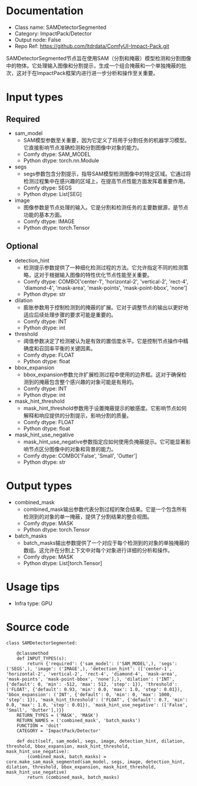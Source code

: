 # Documentation
- Class name: SAMDetectorSegmented
- Category: ImpactPack/Detector
- Output node: False
- Repo Ref: https://github.com/ltdrdata/ComfyUI-Impact-Pack.git

SAMDetectorSegmented节点旨在使用SAM（分割和掩蔽）模型检测和分割图像中的物体。它处理输入图像和分割提示，生成一个组合掩蔽和一个单独掩蔽的批次，这对于在ImpactPack框架内进行进一步分析和操作至关重要。

# Input types
## Required
- sam_model
    - SAM模型参数至关重要，因为它定义了将用于分割任务的机器学习模型。它直接影响节点准确检测和分割图像中对象的能力。
    - Comfy dtype: SAM_MODEL
    - Python dtype: torch.nn.Module
- segs
    - segs参数包含分割提示，指导SAM模型检测图像中的特定区域。它通过将检测过程集中在感兴趣的区域上，在提高节点性能方面发挥着重要作用。
    - Comfy dtype: SEGS
    - Python dtype: List[SEG]
- image
    - 图像参数是节点处理的输入。它是分割和检测任务的主要数据源，是节点功能的基本方面。
    - Comfy dtype: IMAGE
    - Python dtype: torch.Tensor
## Optional
- detection_hint
    - 检测提示参数提供了一种细化检测过程的方法。它允许指定不同的检测策略，这对于根据输入图像的特性优化节点性能至关重要。
    - Comfy dtype: COMBO['center-1', 'horizontal-2', 'vertical-2', 'rect-4', 'diamond-4', 'mask-area', 'mask-points', 'mask-point-bbox', 'none']
    - Python dtype: str
- dilation
    - 膨胀参数用于控制检测到的掩蔽的扩展。它对于调整节点的输出以更好地适应后续处理步骤的要求可能是重要的。
    - Comfy dtype: INT
    - Python dtype: int
- threshold
    - 阈值参数决定了检测被认为是有效的置信度水平。它是控制节点操作中精确度和召回率平衡的关键因素。
    - Comfy dtype: FLOAT
    - Python dtype: float
- bbox_expansion
    - bbox_expansion参数允许扩展检测过程中使用的边界框。这对于确保检测到的掩蔽包含整个感兴趣的对象可能是有用的。
    - Comfy dtype: INT
    - Python dtype: int
- mask_hint_threshold
    - mask_hint_threshold参数用于设置掩蔽提示的敏感度。它影响节点如何解释和响应提供的分割提示，影响分割的质量。
    - Comfy dtype: FLOAT
    - Python dtype: float
- mask_hint_use_negative
    - mask_hint_use_negative参数指定应如何使用负掩蔽提示。它可能显著影响节点区分图像中的对象和背景的能力。
    - Comfy dtype: COMBO['False', 'Small', 'Outter']
    - Python dtype: str

# Output types
- combined_mask
    - combined_mask输出参数代表分割过程的聚合结果。它是一个包含所有检测到的对象的单一掩蔽，提供了分割结果的整合视图。
    - Comfy dtype: MASK
    - Python dtype: torch.Tensor
- batch_masks
    - batch_masks输出参数提供了一个对应于每个检测到的对象的单独掩蔽的数组。这允许在分割上下文中对每个对象进行详细的分析和操作。
    - Comfy dtype: MASK
    - Python dtype: List[torch.Tensor]

# Usage tips
- Infra type: GPU

# Source code
```
class SAMDetectorSegmented:

    @classmethod
    def INPUT_TYPES(s):
        return {'required': {'sam_model': ('SAM_MODEL',), 'segs': ('SEGS',), 'image': ('IMAGE',), 'detection_hint': (['center-1', 'horizontal-2', 'vertical-2', 'rect-4', 'diamond-4', 'mask-area', 'mask-points', 'mask-point-bbox', 'none'],), 'dilation': ('INT', {'default': 0, 'min': -512, 'max': 512, 'step': 1}), 'threshold': ('FLOAT', {'default': 0.93, 'min': 0.0, 'max': 1.0, 'step': 0.01}), 'bbox_expansion': ('INT', {'default': 0, 'min': 0, 'max': 1000, 'step': 1}), 'mask_hint_threshold': ('FLOAT', {'default': 0.7, 'min': 0.0, 'max': 1.0, 'step': 0.01}), 'mask_hint_use_negative': (['False', 'Small', 'Outter'],)}}
    RETURN_TYPES = ('MASK', 'MASK')
    RETURN_NAMES = ('combined_mask', 'batch_masks')
    FUNCTION = 'doit'
    CATEGORY = 'ImpactPack/Detector'

    def doit(self, sam_model, segs, image, detection_hint, dilation, threshold, bbox_expansion, mask_hint_threshold, mask_hint_use_negative):
        (combined_mask, batch_masks) = core.make_sam_mask_segmented(sam_model, segs, image, detection_hint, dilation, threshold, bbox_expansion, mask_hint_threshold, mask_hint_use_negative)
        return (combined_mask, batch_masks)
```